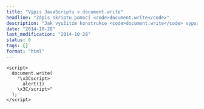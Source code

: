 ```yaml
---
title: "Výpis JavaScriptu v document.write"
headline: "Zápis skriptu pomocí <code>document.write</code>"
description: "Jak využitím konstrukce <code>document.write</code> vypsat na stránku JavaScript."
date: "2014-10-28"
last_modification: "2014-10-28"
status: 0
tags: []
format: "html"
---
```


<p></p>

<pre><code>&lt;script>
  document.write(
    "\x3Cscript>
      alert(1)
    \x3C/script>"
  );
&lt;/script></code></pre>
